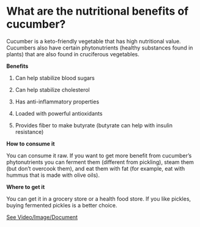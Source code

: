 # What are the nutritional benefits of cucumber?

Cucumber is a keto-friendly vegetable that has high nutritional value. Cucumbers also have certain phytonutrients (healthy substances found in plants) that are also found in cruciferous vegetables.

**Benefits**

1. Can help stabilize blood sugars

2. Can help stabilize cholesterol

3. Has anti-inflammatory properties

4. Loaded with powerful antioxidants

5. Provides fiber to make butyrate (butyrate can help with insulin resistance)

**How to consume it**

You can consume it raw. If you want to get more benefit from cucumber’s phytonutrients you can ferment them (different from pickling), steam them (but don’t overcook them), and eat them with fat (for example, eat with hummus that is made with olive oils).

**Where to get it**

You can get it in a grocery store or a health food store. If you like pickles, buying fermented pickles is a better choice.

 [See Video/Image/Document](https://hls-player.drberg.com/asset?path=migrated-assets/the-health-benefits-of-a-cucumber)